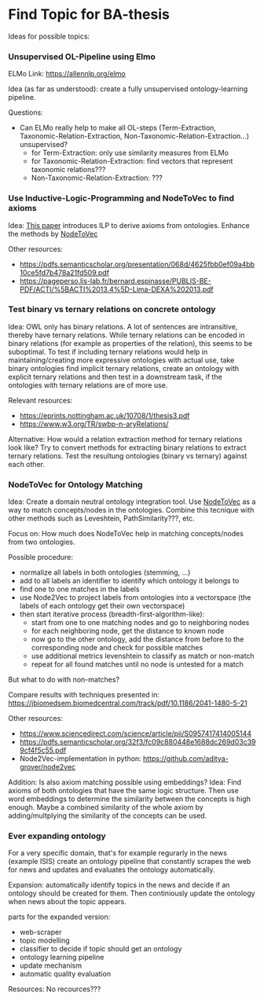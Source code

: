 # Find Topic for BA-thesis

Ideas for possible topics:

### Unsupervised OL-Pipeline using Elmo

ELMo Link: https://allennlp.org/elmo

Idea (as far as understood): create a fully unsupervised ontology-learning pipeline. 

Questions:
* Can ELMo really help to make all OL-steps (Term-Extraction, Taxonomic-Relation-Extraction, Non-Taxonomic-Relation-Extraction...) unsupervised?
  * for Term-Extraction: only use similarity measures from ELMo
  * for Taxonomic-Relation-Extraction: find vectors that represent taxonomic relations???
  * Non-Taxonomic-Relation-Extraction: ???

### Use Inductive-Logic-Programming and NodeToVec to find axioms

Idea: [This paper](https://www.cambridge.org/core/services/aop-cambridge-core/content/view/89D6CA2D72EB2A8CE36EB9992C4863D2/S1471068407003195a.pdf/building_rules_on_top_of_ontologies_for_the_semantic_web_with_inductive_logic_programming.pdf) introduces ILP to derive axioms from ontologies. Enhance the methods by [NodeToVec](https://cs.stanford.edu/~jure/pubs/node2vec-kdd16.pdf)

Other resources:
* https://pdfs.semanticscholar.org/presentation/068d/4625fbb0ef09a4bb10ce5fd7b478a21fd509.pdf
* https://pageperso.lis-lab.fr/bernard.espinasse/PUBLIS-BE-PDF/ACTI/%5BACTI%2013.4%5D-Lima-DEXA%202013.pdf

### Test binary vs ternary relations on concrete ontology

Idea: OWL only has binary relations. A lot of sentences are intransitive, thereby have ternary relations. While ternary relations can be encoded in binary relations (for example as properties of the relation), this seems to be suboptimal. To test if including ternary relations would help in maintaining/creating more expressive ontologies with actual use, take binary ontologies find implicit ternary relations, create an ontology with explicit ternary relations and then test in a downstream task, if the ontologies with ternary relations are of more use.

Relevant resources: 
* https://eprints.nottingham.ac.uk/10708/1/thesis3.pdf
* https://www.w3.org/TR/swbp-n-aryRelations/

Alternative: 
How would a relation extraction method for ternary relations look like? Try to convert methods for extracting binary relations to extract ternary relations. Test the resultung ontologies (binary vs ternary) against each other.

### NodeToVec for Ontology Matching

Idea: Create a domain neutral ontology integration tool. Use [NodeToVec](https://cs.stanford.edu/~jure/pubs/node2vec-kdd16.pdf) as a way to match concepts/nodes in the ontologies. Combine this tecnique with other methods such as Leveshtein, PathSimilarity???, etc. 

Focus on: How much does NodeToVec help in matching concepts/nodes from two ontologies.

Possible procedure: 
* normalize all labels in both ontologies (stemming, ...)
* add to all labels an identifier to identify which ontology it belongs to
* find one to one matches in the labels
* use Node2Vec to project labels from ontologies into a vectorspace (the labels of each ontology get their own vectorspace)
* then start iterative process (breadth-first-algorithm-like):
  * start from one to one matching nodes and go to neighboring nodes
  * for each neighboring node, get the distance to known node
  * now go to the other ontology, add the distance from before to the corresponding node and check for possible matches
  * use additional metrics levenshtein to classify as match or non-match
  * repeat for all found matches until no node is untested for a match
  
But what to do with non-matches?

Compare results with techniques presented in: 
https://jbiomedsem.biomedcentral.com/track/pdf/10.1186/2041-1480-5-21 

Other resources:
* https://www.sciencedirect.com/science/article/pii/S0957417414005144
* https://pdfs.semanticscholar.org/32f3/fc09c880448e1688dc269d03c399cf4f5c55.pdf
* Node2Vec-implementation in python: https://github.com/aditya-grover/node2vec

Addition: Is also axiom matching possible using embeddings?
Idea: Find axioms of both ontologies that have the same logic structure. Then use word embeddings to determine the similarity between the concepts is high enough. Maybe a combined similarity of the whole axiom by adding/multplying the similarity of the concepts can be used.

### Ever expanding ontology

For a very specific domain, that's for example regurarly in the news (example ISIS) create an ontology pipeline that constantly scrapes the web for news and updates and evaluates the ontology automatically. 

Expansion: automatically identify topics in the news and decide if an ontology should be created for them. Then continiously update the ontology when news about the topic appears.

parts for the expanded version:
* web-scraper 
* topic modelling
* classifier to decide if topic should get an ontology
* ontology learning pipeline
* update mechanism
* automatic quality evaluation

Resources: No recources???
